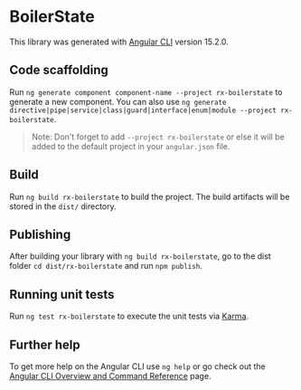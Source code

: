 # BoilerState

This library was generated with [Angular CLI](https://github.com/angular/angular-cli) version 15.2.0.

## Code scaffolding

Run `ng generate component component-name --project rx-boilerstate` to generate a new component. You can also use `ng generate directive|pipe|service|class|guard|interface|enum|module --project rx-boilerstate`.

> Note: Don't forget to add `--project rx-boilerstate` or else it will be added to the default project in your `angular.json` file.

## Build

Run `ng build rx-boilerstate` to build the project. The build artifacts will be stored in the `dist/` directory.

## Publishing

After building your library with `ng build rx-boilerstate`, go to the dist folder `cd dist/rx-boilerstate` and run `npm publish`.

## Running unit tests

Run `ng test rx-boilerstate` to execute the unit tests via [Karma](https://karma-runner.github.io).

## Further help

To get more help on the Angular CLI use `ng help` or go check out the [Angular CLI Overview and Command Reference](https://angular.io/cli) page.
